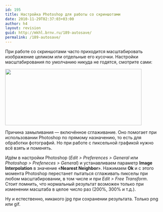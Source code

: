 ```yaml
---
id: 195
title: Настройка Photoshop для работы со скриншотами
date: 2010-11-29T02:37:03+03:00
author: h4
layout: revision
guid: http://mkhl.brnv.ru/189-autosave/
permalink: /189-autosave/
---
```

При работе со скриншотами часто приходится масштабировать изображение целиком или отдельные его кусочки. Настройки масштабирования по умолчанию никуда не годятся, смотрите сами:

[<img class="alignnone size-full wp-image-198" title="Режимы масштабирования" src="http://mkhl.brnv.ru/wp-content/uploads/2010/11/2010-11-29_0109293.png" alt="" width="440" height="182" srcset="https://mkhl.brnv.ru/wp-content/uploads/2010/11/2010-11-29_0109293.png 440w, https://mkhl.brnv.ru/wp-content/uploads/2010/11/2010-11-29_0109293-300x124.png 300w" sizes="(max-width: 440px) 100vw, 440px" />](http://mkhl.brnv.ru/wp-content/uploads/2010/11/2010-11-29_0109293.png)

Причина замыливания — включённое сглаживание. Оно помогает при использовании Photoshop по прямому назначению, то есть для обработки фотографий. Но при работе с пиксельной графикой нужно всё взять и поменять.

Идём в настройки Photoshop (_Edit > Preferences > General_ или _Photoshop > Prefeneces > General_) и устанавливаем параметр **Image Interpolation** в значение «**Nearest Neighbor**». Нажимаем **Ok** и с этого момента Photoshop перестанет пытаться сглаживать пикселы при любом масштабировании, в том числе и при _Edit > Free Transform_. Стоит помнить, что нормальный результат возможен только при изменении масштаба в целое число раз (200%, 300% и т.д.).

Ну и естественно, никакого jpg при сохранении результата. Только png или gif.
